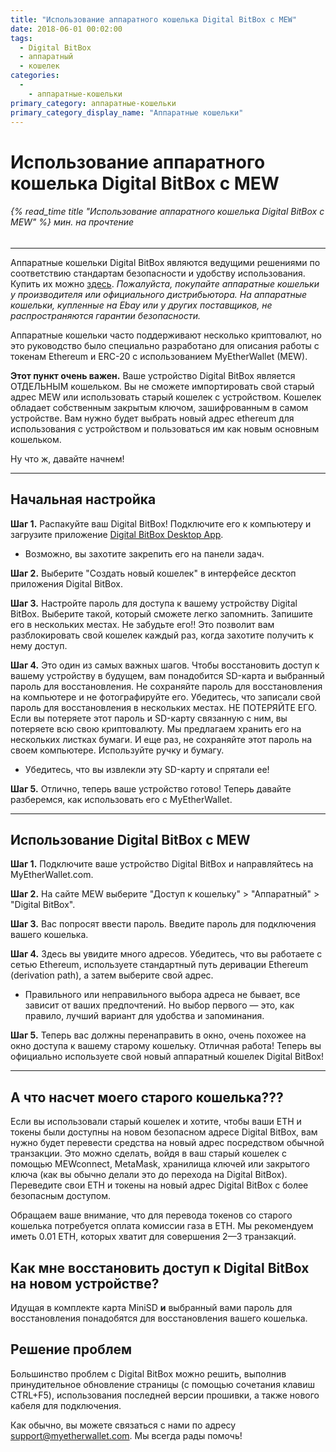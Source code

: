 ```yaml
---
title: "Использование аппаратного кошелька Digital BitBox с MEW"
date: 2018-06-01 00:02:00
tags:
  - Digital BitBox
  - аппаратный
  - кошелек
categories:
  - 
    - аппаратные-кошельки
primary_category: аппаратные-кошельки
primary_category_display_name: "Аппаратные кошельки"
---
```


# __Использование аппаратного кошелька Digital BitBox с MEW__
###### {% read_time title "Использование аппаратного кошелька Digital BitBox с MEW" %} мин. на прочтение
***

Аппаратные кошельки Digital BitBox являются ведущими решениями по соответствию стандартам безопасности и удобству использования. Купить их можно [здесь](https://shiftcrypto.ch/?ref=mew). *Пожалуйста, покупайте аппаратные кошельки у производителя или официального дистрибьютора. На аппаратные кошельки, купленные на Ebay или у других поставщиков, не распространяются гарантии безопасности.*

Аппаратные кошельки часто поддерживают несколько криптовалют, но это руководство было специально разработано для описания работы с токенам Ethereum и ERC-20 с использованием MyEtherWallet (MEW).

**Этот пункт очень важен.** Ваше устройство Digital BitBox является ОТДЕЛЬНЫМ кошельком. Вы не сможете импортировать свой старый адрес MEW или использовать старый кошелек с устройством. Кошелек обладает собственным закрытым ключом, зашифрованным в самом устройстве. Вам нужно будет выбрать новый адрес ethereum для использования с устройством и пользоваться им как новым основным кошельком.

Ну что ж, давайте начнем!

***

## __Начальная настройка__

**Шаг 1.** Распакуйте ваш Digital BitBox! Подключите его к компьютеру и загрузите приложение [Digital BitBox Desktop App](https://shiftcrypto.ch/start).
* Возможно, вы захотите закрепить его на панели задач.

**Шаг 2.** Выберите "Создать новый кошелек" в интерфейсе десктоп приложения Digital BitBox.

**Шаг 3.** Настройте пароль для доступа к вашему устройству Digital BitBox. Выберите такой, который сможете легко запомнить. Запишите его в нескольких местах. Не забудьте его!! Это позволит вам разблокировать свой кошелек каждый раз, когда захотите получить к нему доступ.

**Шаг 4.** Это один из самых важных шагов. Чтобы восстановить доступ к вашему устройству в будущем, вам понадобится SD-карта и выбранный пароль для восстановления. Не сохраняйте пароль для восстановления на компьютере и не фотографируйте его. Убедитесь, что записали свой пароль для восстановления в нескольких местах. НЕ ПОТЕРЯЙТЕ ЕГО. Если вы потеряете этот пароль и SD-карту связанную с ним, вы потеряете всю свою криптовалюту. Мы предлагаем хранить его на нескольких листках бумаги. И еще раз, не сохраняйте этот пароль на своем компьютере. Используйте ручку и бумагу.
* Убедитесь, что вы извлекли эту SD-карту и спрятали ее!

**Шаг 5.** Отлично, теперь ваше устройство готово! Теперь давайте разберемся, как использовать его с MyEtherWallet.

***

## __Использование Digital BitBox с MEW__

**Шаг 1.** Подключите ваше устройство Digital BitBox и направляйтесь на MyEtherWallet.com.

**Шаг 2.** На сайте MEW выберите "Доступ к кошельку" > "Аппаратный" > "Digital BitBox".

**Шаг 3.** Вас попросят ввести пароль. Введите пароль для подключения вашего кошелька.

**Шаг 4.** Здесь вы увидите много адресов. Убедитесь, что вы работаете с сетью Ethereum, используете стандартный путь деривации Ethereum (derivation path), а затем выберите свой адрес.
* Правильного или неправильного выбора адреса не бывает, все зависит от ваших предпочтений. Но выбор первого — это, как правило, лучший вариант для удобства и запоминания.

**Шаг 5.** Теперь вас должны перенаправить в окно, очень похожее на окно доступа к вашему старому кошельку. Отличная работа! Теперь вы официально используете свой новый аппаратный кошелек Digital BitBox!

***

## __А что насчет моего старого кошелька???__

Если вы использовали старый кошелек и хотите, чтобы ваши ETH и токены были доступны на новом безопасном адресе Digital BitBox, вам нужно будет перевести средства на новый адрес посредством обычной транзакции. Это можно сделать, войдя в ваш старый кошелек с помощью MEWconnect, MetaMask, хранилища ключей или закрытого ключа (как вы обычно делали это до перехода на Digital BitBox). Переведите свои ETH и токены на новый адрес Digital BitBox с более безопасным доступом.

Обращаем ваше внимание, что для перевода токенов со старого кошелька потребуется оплата комиссии газа в ETH. Мы рекомендуем иметь 0.01 ETH, которых хватит для совершения 2—3 транзакций.

## __Как мне восстановить доступ к Digital BitBox на новом устройстве?__

Идущая в комплекте карта MiniSD **и** выбранный вами пароль для восстановления понадобятся для восстановления вашего кошелька.

## __Решение проблем__

Большинство проблем с Digital BitBox можно решить, выполнив принудительное обновление страницы (с помощью сочетания клавиш CTRL+F5), использования последней версии прошивки, а также нового кабеля для подключения.

Как обычно, вы можете связаться с нами по адресу support@myetherwallet.com. Мы всегда рады помочь!